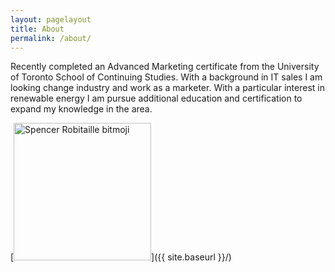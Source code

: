 ```yaml
---
layout: pagelayout
title: About
permalink: /about/
---
```


Recently completed an Advanced Marketing certificate from the University of Toronto School of Continuing Studies. With a background in IT sales I am looking change industry and work as a marketer. With a particular interest in renewable energy I am pursue additional education and certification to expand my knowledge in the area.

[<img src="{{ site.baseurl }}/images/avatar.png" alt="Spencer Robitaille bitmoji" style="width: 220;" Class="center"/>]({{ site.baseurl }}/)
